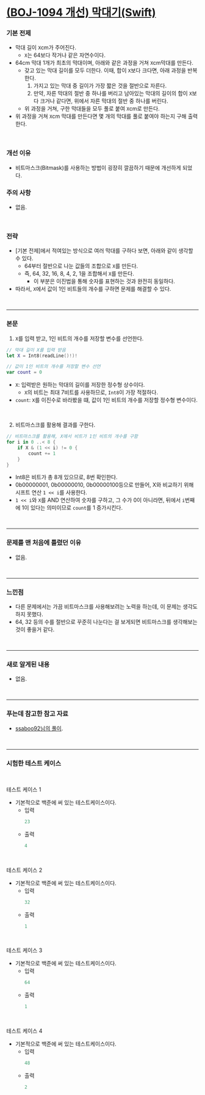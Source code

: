 # [(BOJ-1094 개선) 막대기(Swift)](https://www.acmicpc.net/problem/1094)

### 기본 전제<br/>
- 막대 길이 `X`cm가 주어진다.<br/>
    - `X`는 64보다 작거나 같은 자연수이다.<br/>
- 64cm 막대 1개가 최초의 막대이며, 아래와 같은 과정을 거쳐 `X`cm막대를 만든다.<br/>
    - 갖고 있는 막대 길이를 모두 더한다. 이때, 합이 `X`보다 크다면, 아래 과정을 반복한다.<br/>
        1. 가지고 있는 막대 중 길이가 가장 짧은 것을 절반으로 자른다.<br/>
        2. 만약, 자른 막대의 절반 중 하나를 버리고 남아있는 막대의 길이의 합이 `X`보다 크거나 같다면, 위에서 자른 막대의 절반 중 하나를 버린다.<br/>
    - 위 과정을 거쳐, 구한 막대들을 모두 풀로 붙여 `X`cm로 만든다.<br/>
- 위 과정을 거쳐 `X`cm 막대를 만든다면 몇 개의 막대를 풀로 붙여야 하는지 구해 출력한다.<br/>
<br/>

### 개선 이유<br/>
- 비트마스크(Bitmask)를 사용하는 방법이 굉장히 깔끔하기 때문에 개선하게 되었다.<br/>

### 주의 사항<br/>
- 없음.<br/>
<br/>

### 전략<br/>
- [기본 전제]에서 적여있는 방식으로 여러 막대를 구하다 보면, 아래와 같이 생각할 수 있다.<br/>
    - 64부터 절반으로 나눈 값들의 조합으로 `X`를 만든다.<br/>
    - 즉, 64, 32, 16, 8, 4, 2, 1을 조합해서 `X`를 만든다.<br/>
        - 이 부분은 이진법을 통해 숫자를 표현하는 것과 완전히 동일하다.<br/>
- 따라서, `X`에서 값이 1인 비트들의 개수를 구하면 문제를 해결할 수 있다.<br/>  
<br/>

---
### 본문<br/>

1. `X`를 입력 받고, 1인 비트의 개수를 저장할 변수를 선언한다.<br/>
```Swift
// 막대 길이 X를 입력 받음
let X = Int8(readLine()!)!

// 값이 1인 비트의 개수를 저장할 변수 선언
var count = 0
```
- `X`: 입력받은 원하는 막대의 길이를 저장한 정수형 상수이다.<br/>
    - `X`의 비트는 최대 7비트를 사용하므로, `Int8`이 가장 적절하다.<br/>
- `count`: `X`를 이진수로 바라봤을 떄, 값이 1인 비트의 개수를 저장할 정수형 변수이다.<br/>
<br/>

2. 비트마스크를 활용해 결과를 구한다.<br/>
```Swift
// 비트마스크를 활용해, X에서 비트가 1인 비트의 개수를 구함
for i in 0 ..< 8 {
    if X & (1 << i) != 0 {
        count += 1
    }
}
```
- Int8은 비트가 총 8개 있으므로, 8번 확인한다.<br/>
- 0b00000001, 0b00000010, 0b00000100등으로 만들어, X와 비교하기 위해 시프트 연산 `1 << i`를 사용한다.<br/>
- `1 << i`와 `X`를 AND 연산하여 숫자를 구하고, 그 수가 0이 아니라면, 뒤에서 `i`번째에 1이 있다는 의미이므로 `count`를 1 증가시킨다.<br/>  
<br/>

---
### 문제를 맨 처음에 틀렸던 이유<br/>
- 없음.<br/>
<br/>

---
### 느낀점<br/>
- 다른 문제에서는 가끔 비트마스크를 사용해보려는 노력을 하는데, 이 문제는 생각도 하지 못했다.<br/>
- 64, 32 등의 수를 절반으로 꾸준히 나눈다는 걸 보게되면 비트마스크를 생각해보는 것이 좋을거 같다.<br/>
<br/>

---
### 새로 알게된 내용<br/>
- 없음.<br/>
<br/>

--- 
### 푸는데 참고한 참고 자료<br/>
- [ssaboo92님의 풀이](https://www.acmicpc.net/source/82902055).<br/>
<br/>

---
### 시험한 테스트 케이스
<br/>

테스트 케이스 1<br/>
- 기본적으로 백준에 써 있는 테스트케이스이다.<br/>
    - 입력
        ```Swift
        23
        ```
    - 출력
        ```Swift
        4
        ```
<br/>

테스트 케이스 2<br/>
- 기본적으로 백준에 써 있는 테스트케이스이다.<br/>
    - 입력
        ```Swift
        32
        ```
    - 출력
        ```Swift
        1
        ```
<br/>

테스트 케이스 3<br/>
- 기본적으로 백준에 써 있는 테스트케이스이다.<br/>
    - 입력
        ```Swift
        64
        ```
    - 출력
        ```Swift
        1
        ```
<br/>

테스트 케이스 4<br/>
- 기본적으로 백준에 써 있는 테스트케이스이다.<br/>
    - 입력
        ```Swift
        48
        ```
    - 출력
        ```Swift
        2
        ```
<br/>
